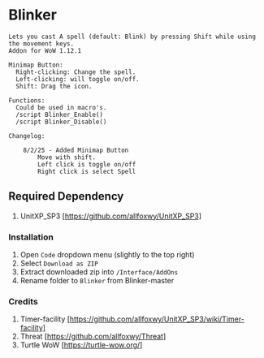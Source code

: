 # Blinker 
```
Lets you cast A spell (default: Blink) by pressing Shift while using the movement keys.
Addon for WoW 1.12.1

Minimap Button:
  Right-clicking: Change the spell.
  Left-clicking: will toggle on/off.
  Shift: Drag the icon.

Functions:
  Could be used in macro's. 
  /script Blinker_Enable()
  /script Blinker_Disable()

```
```
Changelog:

    8/2/25 - Added Minimap Button
        Move with shift.
        Left click is toggle on/off
        Right click is select Spell
```

## Required Dependency
1. UnitXP_SP3 [https://github.com/allfoxwy/UnitXP_SP3]

### Installation
1. Open `Code` dropdown menu (slightly to the top right)
2. Select `Download as ZIP`
3. Extract downloaded zip into `/Interface/AddOns`
4. Rename folder to `Blinker` from Blinker-master

### Credits
1. Timer-facility [https://github.com/allfoxwy/UnitXP_SP3/wiki/Timer-facility]
2. Threat [https://github.com/allfoxwy/Threat]
3. Turtle WoW [https://turtle-wow.org/]

